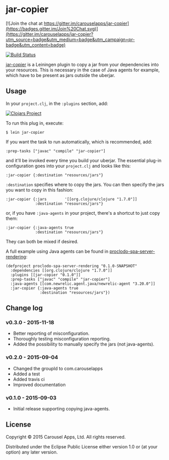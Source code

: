 # jar-copier

[![Join the chat at https://gitter.im/carouselapps/jar-copier](https://badges.gitter.im/Join%20Chat.svg)](https://gitter.im/carouselapps/jar-copier?utm_source=badge&utm_medium=badge&utm_campaign=pr-badge&utm_content=badge)

[![Build Status](https://travis-ci.org/carouselapps/jar-copier.svg?branch=master)](https://travis-ci.org/carouselapps/jar-copier)

[jar-copier](https://carouselapps.com/jar-copier/) is a Leiningen plugin to copy a jar from your dependencies into your
resources. This is necessary in the case of Java agents for example, which have to be present as jars outside the uberjar.

## Usage

In your `project.clj`, in the `:plugins` section, add:

[![Clojars Project](http://clojars.org/com.carouselapps/jar-copier/latest-version.svg)](http://clojars.org/com.carouselapps/jar-copier)

To run this plug in, execute:

    $ lein jar-copier

If you want the task to run automatically, which is recommended, add:

    :prep-tasks ["javac" "compile" "jar-copier"]

and it'll be invoked every time you build your uberjar. The essential plug-in configuration goes into your `project.clj`
and looks like this:

    :jar-copier {:destination "resources/jars"}

`:destination` specifies where to copy the jars. You can then specify the jars you want to copy in this fashion:

    :jar-copier {:jars        '[[org.clojure/clojure "1.7.0"]]
                 :destination "resources/jars"}

or, if you have `:java-agents` in your project, there's a shortcut to just copy them:

    :jar-copier {:java-agents true
                 :destination "resources/jars"}

They can both be mixed if desired.

A full example using Java agents can be found in
[proclodo-spa-server-rendering](https://github.com/ldnclj/proclodo-spa-server-rendering):

    (defproject proclodo-spa-server-rendering "0.1.0-SNAPSHOT"
      :dependencies [[org.clojure/clojure "1.7.0"]]
      :plugins [[jar-copier "0.1.0"]]
      :prep-tasks ["javac" "compile" "jar-copier"]
      :java-agents [[com.newrelic.agent.java/newrelic-agent "3.20.0"]]
      :jar-copier {:java-agents true
                   :destination "resources/jars"})

## Change log

### v0.3.0 - 2015-11-18
- Better reporting of misconfiguration.
- Thoroughly testing misconfiguration reporting.
- Added the possibility to manually specify the jars (not java-agents).

### v0.2.0 - 2015-09-04
- Changed the groupId to com.carouselapps
- Added a test
- Added travis ci
- Improved documentation

### v0.1.0 - 2015-09-03
- Initial release supporting copying java-agents.

## License

Copyright © 2015 Carousel Apps, Ltd. All rights reserved.

Distributed under the Eclipse Public License either version 1.0 or (at your option) any later version.
